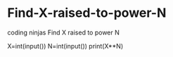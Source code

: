 # Find-X-raised-to-power-N
coding ninjas Find X raised to power N





X=int(input())
N=int(input())
print(X**N)
